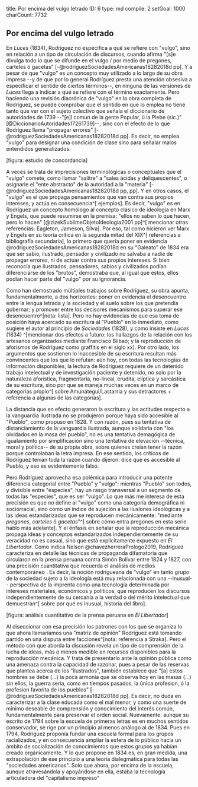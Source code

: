title:          Por encima del vulgo letrado
ID:             6
type:           md
compile:        2
setGoal:        1000
charCount:      7732


## Por encima del vulgo letrado

En *Luces* (1834), Rodríguez no especifica a qué se refiere con "vulgo", sino en relación a un tipo de circulación de discursos, cuando afirma "[s]e divulga todo lo que se difunde en el vulgo / por medio de pregones, carteles ó gacetas" [-@rodriguezSociedadesAmericanas18282018d pp]. Y a pesar de que "vulgo" es un concepto muy utilizado a lo largo de su obra impresa --y de que por lo general Rodríguez presta una atención obsesiva a especificar el sentido de ciertos términos--, en ninguna de las versiones de *Luces* llega a indicar a qué se refiere con el término exactamente. Pero haciendo una revisión diacrónica de "vulgo" en la obra completa de Rodríguez, se puede comprobar que el sentido en que lo emplea no tiene tanto que ver con el sujeto colectivo que señala el diccionario de autoridades de 1739 --"[e]l comun de la gente Popular, ù la Plebe (sic.)" [@DiccionarioAutoridades17261739]--, sino con el efecto de lo que Rodríguez llama "propagar errores" [-@rodriguezSociedadesAmericanas18282018d pp]. Es decir, no emplea "vulgo" para designar una condición de clase sino para señalar malos entendidos generalizados.

[figura: estudio de concordancia]

A veces se trata de imprecisiones terminológicas o conceptuales que el "vulgo" comete, como llamar "salitre" a "sales ácidas y deliquescentes", o asignarle el "ente abstracto" de la autoridad a la "materia"  [-@rodriguezSociedadesAmericanas18282018d pp, pp]. Y en otros casos, el "vulgo" es el que propaga pensamientos que van contra sus propios intereses, y actúa en consecuencia^[ ejemplos]. Es decir, "vulgo" es en Rodríguez un concepto homólogo al concepto clásico de ideología en Marx y Engels, que puede resumirse en la premisa: "ellos no saben lo que hacen, pero lo hacen" [@zizekSublimeObjetoIdeologia2001 pp]^[ mencionar otras referencias: Eagleton, Jameson, Silva]. Por eso, tal como hicieron ver Marx y Engels en su teoría crítica en la segunda mitad del XIX^[ referencias a bibliografía secundaria], lo primero que quería poner en evidencia @rodriguezSociedadesAmericanas18282018d en su "Galeato" de 1834 era que ser sabio, ilustrado, pensador y civilizado no salvaba a nadie de propagar errores, ni de actuar contra sus propios intereses. Si bien reconocía que ilustrados, pensadores, sabios y civilizados podían diferenciarse de los "brutos", demostraba que, al igual que estos, ellos podían hacer parte del "vulgo" por su ignorancia.

Como han demostrado múltiples trabajos sobre Rodríguez, su obra apunta, fundamentalmente, a dos horizontes: poner en evidencia el desencuentro entre la lengua letrada y la sociedad y el suelo sobre los que pretendía gobernar; y promover entre los decisores mecanismos para superar ese desencuentro^[nota: lista]. Pero no hay evidencias de que esa toma de posición haya acercado su escritura al "Pueblo" en lo inmediato, como sugiere el autor al principio de *Sociedades* (1828), y como insiste en *Luces* (1834) ^[mencionar dos efectos a futuro: los hallazgos de la relación con los artesanos organizados mediante Francisco Bilbao; y la reproducción de aforismos de Rodríguez como graffitis en el siglo xx]. Por otro lado, los argumentos que sostienen lo inaccesible de su escritura resultan más convincentes que los que lo refutan: aún hoy, con todas las tecnologías de información disponibles, la lectura de Rodríguez requiere de un detenido trabajo intelectual y de investigación paciente y detenido, no solo por la naturaleza aforística, fragmentaria, no-lineal, erudita, elíptica y sarcástica de su escritura, sino por que se maneja muchas veces en un marco de categorías propio^[ sobre Amunátegui/Lastarria y sus detractores + referencia a algunas de las categorías]. 

La distancia que en efecto generaron la escritura y las actitudes respecto a la vanguardia ilustrada no se produjeron porque haya sido accesible al "Pueblo", como propuso en 1828. Y con razón, pues su tentativa de distanciamiento de la vanguardia ilustrada, aunque solidaria con "los olvidados en la masa del pueblo", no es una tentativa demagógica de igualamiento por simplificación sino una tentativa de elevación --técnica, moral y política-- de su propia obra, sobre quienes creían tener la razón porque controlaban la letra impresa. En ese sentido, los críticos de Rodríguez tenían toda la razón cuando dijeron: dice que es accesible al Pueblo, y eso es evidentemente falso. 

Pero Rodríguez aprovecha esa polémica para introducir una potente diferencia categorial entre "Pueblo" y "vulgo": mientras "Pueblo" son todos, y divisible entre "especies", hay un rasgo transversal a un segmento de todas las "especies", que es ser "vulgo". Lo que más me interesa de esta precisión es que *no* define al "vulgo" como una categoría demográfica ni sociorracial, sino como un índice de sujeción a las ilusiones ideológicas y a las ideas estandarizadas que se reproducen mecánicamente: "mediante *pregones*, *carteles* ó *gacetas*"^[ sobre cómo entra pregones en esta serie hablo más adelante]. Y el énfasis en señalar que la reproducción mecánica propaga ideas y conceptos estandarizados independientemente de su veracidad no es casual, sino que está explícitamente expuesto en *El Libertador*. Como indica Nelson @chavezherreraPrologo2019, Rodríguez caracteriza en detalle las técnicas de propaganda difamatoria que circularon en la prensa peruana <!-- chequear --> contra Simón Bolívar entre 1824 y 1827, con una precisión cuantitativa que recuerda el análisis de medios contemporáneo <!--referencia-->. Es decir, la noción rodrigueana de "vulgo" en tanto grupo de la sociedad sujeto a la ideología está muy relacionada con una --inusual-- perspectiva de la imprenta como una tecnología determinada por intereses materiales, económicos y políticos, que reproducen los discursos independientemente de su cercanía a la verdad o del mérito intelectual que demuestran^[ sobre por qué es inusual, historia del libro]. 

[figura: análisis cuantitativo de la prensa peruana en *El Libertador*]

Al diseccionar con esa precisión los patrones con los que se organiza lo que ahora llamaríamos una "matriz de opinión" Rodríguez está tomando partido en una disputa entre facciones^[nota: referencia a Straka]. Pero el método con que aborda la discusión revela un tipo de comprensión de la lucha de ideas, más o menos medible en recursos disponibles para la reproducción mecánica. Y trata de presentarlo ante la opinión pública como una amenaza contra la capacidad de razonar, pues <!-- mejorar transición--> a pesar de las reservas que plantea acerca de los "ilustrados", también establece que "[a] estos hombres se debe (...) la poca armonía que se observa hoy en las masas (...) sin ellos, la guerra seria, como en tiempos pasados, la única profesion, ó la profesion favorita de los pueblos" [-@rodriguezSociedadesAmericanas18282018d pp]. Es decir, no duda en caracterizar a la clase educada como el mal menor, y como una suerte de mínimo deseable de comprensión y conocimiento del interés común, fundamentalmente para preservar el orden social. Nuevamente: aunque su escrito de 1794 sobre la escuela de primeras letras es en muchos sentidos conservador, se rige por un principio al menos análogo al de 1834. Pues en 1794, Rodríguez proponía fundar una escuela formal para los grupos racializados, y en consecuencia ampliar la esfera de lo público hacia un ámbito de socialización de conocimientos que  estos grupos ya habían creado orgánicamente. Y lo que propone en 1834 es, en gran medida, una extrapolación de ese principio a una teoría dialegmática para todas las "sociedades americanas". Solo que ahora, por encima de la escuela, aunque atravesándola y apoyándose en ella, estaba la tecnología articuladora del "capitalismo impreso"